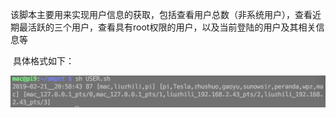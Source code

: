 ​	该脚本主要用来实现用户信息的获取，包括查看用户总数（非系统用户），查看近期最活跃的三个用户，查看具有root权限的用户，以及当前登陆的用户及其相关信息等

​	具体格式如下：

![1](./1.png)